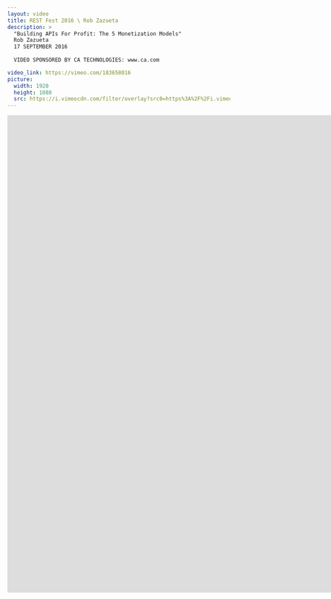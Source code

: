 ```yaml
---
layout: video
title: REST Fest 2016 \ Rob Zazueta
description: >
  "Building APIs For Profit: The 5 Monetization Models"
  Rob Zazueta
  17 SEPTEMBER 2016
  
  VIDEO SPONSORED BY CA TECHNOLOGIES: www.ca.com

video_link: https://vimeo.com/183658016
picture:
  width: 1920
  height: 1080
  src: https://i.vimeocdn.com/filter/overlay?src0=https%3A%2F%2Fi.vimeocdn.com%2Fvideo%2F592932625_1920x1080.jpg&src1=http%3A%2F%2Ff.vimeocdn.com%2Fp%2Fimages%2Fcrawler_play.png
---
```

<iframe src="https://player.vimeo.com/video/183658016?title=0&byline=0&portrait=0&badge=0&autopause=0&player_id=0" width="1920" height="1080" frameborder="0" title="REST Fest 2016 \ Rob Zazueta" webkitallowfullscreen mozallowfullscreen allowfullscreen></iframe>
